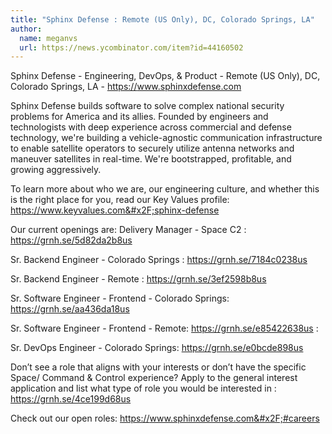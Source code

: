 ```yaml
---
title: "Sphinx Defense : Remote (US Only), DC, Colorado Springs, LA"
author:
  name: meganvs
  url: https://news.ycombinator.com/item?id=44160502
---
```


<JobNavigation />

Sphinx Defense - Engineering, DevOps, &amp; Product - Remote (US Only), DC, Colorado Springs, LA - <a href="https:&#x2F;&#x2F;www.sphinxdefense.com" rel="nofollow">https:&#x2F;&#x2F;www.sphinxdefense.com</a>

Sphinx Defense builds software to solve complex national security problems for America and its allies. Founded by engineers and technologists with deep experience across commercial and defense technology, we&#x27;re building a vehicle-agnostic communication infrastructure to enable satellite operators to securely utilize antenna networks and maneuver satellites in real-time. We&#x27;re bootstrapped, profitable, and growing aggressively.

To learn more about who we are, our engineering culture, and whether this is the right place for you, read our Key Values profile: <a href="https:&#x2F;&#x2F;www.keyvalues.com&#x2F;sphinx-defense" rel="nofollow">https:&#x2F;&#x2F;www.keyvalues.com&#x2F;sphinx-defense</a>

Our current openings are:
Delivery Manager - Space C2 :  <a href="https:&#x2F;&#x2F;grnh.se&#x2F;5d82da2b8us" rel="nofollow">https:&#x2F;&#x2F;grnh.se&#x2F;5d82da2b8us</a>

Sr. Backend Engineer - Colorado Springs : <a href="https:&#x2F;&#x2F;grnh.se&#x2F;7184c0238us" rel="nofollow">https:&#x2F;&#x2F;grnh.se&#x2F;7184c0238us</a>

Sr. Backend Engineer  - Remote : <a href="https:&#x2F;&#x2F;grnh.se&#x2F;3ef2598b8us" rel="nofollow">https:&#x2F;&#x2F;grnh.se&#x2F;3ef2598b8us</a>

Sr. Software Engineer - Frontend - Colorado Springs: <a href="https:&#x2F;&#x2F;grnh.se&#x2F;aa436da18us" rel="nofollow">https:&#x2F;&#x2F;grnh.se&#x2F;aa436da18us</a>

Sr. Software Engineer - Frontend - Remote: <a href="https:&#x2F;&#x2F;grnh.se&#x2F;e85422638us" rel="nofollow">https:&#x2F;&#x2F;grnh.se&#x2F;e85422638us</a> :

Sr. DevOps Engineer - Colorado Springs: <a href="https:&#x2F;&#x2F;grnh.se&#x2F;e0bcde898us" rel="nofollow">https:&#x2F;&#x2F;grnh.se&#x2F;e0bcde898us</a>

Don’t see a role that aligns with your interests or don’t have the specific Space&#x2F; Command &amp; Control experience? Apply to the general interest application and list what type of role you would be interested in :  <a href="https:&#x2F;&#x2F;grnh.se&#x2F;4ce199d68us" rel="nofollow">https:&#x2F;&#x2F;grnh.se&#x2F;4ce199d68us</a>

Check out our open roles: <a href="https:&#x2F;&#x2F;www.sphinxdefense.com&#x2F;#careers" rel="nofollow">https:&#x2F;&#x2F;www.sphinxdefense.com&#x2F;#careers</a>
<JobApplication />

